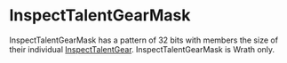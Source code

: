 # InspectTalentGearMask

InspectTalentGearMask has a pattern of 32 bits with members the size of their individual [InspectTalentGear](../docs/inspecttalentgear.md).
InspectTalentGearMask is Wrath only.
